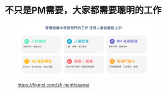 # 不只是PM需要，大家都需要聰明的工作



<figure><img src="../../.gitbook/assets/image.png" alt=""><figcaption><p><a href="https://hkmci.com/zh-hant/asana/">https://hkmci.com/zh-hant/asana/</a></p></figcaption></figure>

